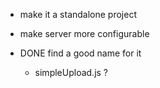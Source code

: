 - make it a standalone project
- make server more configurable


- DONE find a good name for it
  - simpleUpload.js ?

